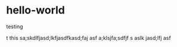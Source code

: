 # hello-world
testing

t this sa;skdlfjasd;lkfjasdfkasd;faj 
asf a;klsjfa;sdfjf s
aslk jasd;lfj asf
